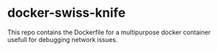 # docker-swiss-knife
This repo contains the Dockerfile for a multipurpose docker container usefull for debugging network issues.
